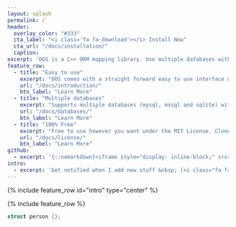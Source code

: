 ```yaml
---
layout: splash
permalink: /
header:
  overlay_color: "#333"
  cta_label: "<i class='fa fa-download'></i> Install Now"
  cta_url: "/docs/installation/"
  caption:
excerpt: 'OOS is a C++ ORM mapping library. Use multiple databases with one unique interface. Or just use the object store container for your object hierarchy. There is also a simple fluent sql query interface to access your database directly.<br /> <small><a href="https://github.com/zussel/oos/releases/tag/v0.2.1">Latest release v0.2.1</a></small><br /><br /> {::nomarkdown}<iframe style="display: inline-block;" src="https://ghbtns.com/github-btn.html?user=zussel&repo=oos&type=star&count=true&size=large" frameborder="0" scrolling="0" width="160px" height="30px"></iframe> <iframe style="display: inline-block;" src="https://ghbtns.com/github-btn.html?user=zussel&repo=oos&type=fork&count=true&size=large" frameborder="0" scrolling="0" width="158px" height="30px"></iframe>{:/nomarkdown}'
feature_row:
  - title: "Easy to use"
    excerpt: "OOS comes with a straight forward easy to use interface working on several abstraction levels."
    url: "/docs/introduction/"
    btn_label: "Learn More"
  - title: "Multiple databases"
    excerpt: "Supports multiple databases (mysql, mssql and sqlite) with one unique interface."
    url: "/docs/databases/"
    btn_label: "Learn More"
  - title: "100% Free"
    excerpt: "Free to use however you want under the MIT License. Clone it, fork it, customize it, whatever!"
    url: "/docs/license/"
    btn_label: "Learn More"
github:
  - excerpt: '{::nomarkdown}<iframe style="display: inline-block;" src="https://ghbtns.com/github-btn.html?user=zussel&repo=oos&type=star&count=true&size=large" frameborder="0" scrolling="0" width="160px" height="30px"></iframe> <iframe style="display: inline-block;" src="https://ghbtns.com/github-btn.html?user=zussel&repo=oos&type=fork&count=true&size=large" frameborder="0" scrolling="0" width="158px" height="30px"></iframe>{:/nomarkdown}'
intro:
  - excerpt: 'Get notified when I add new stuff &nbsp; [<i class="fa fa-twitter"></i> @zussel72](https://twitter.com/zussel72){: .btn .btn--twitter}'
---
```


{% include feature_row id="intro" type="center" %}

{% include feature_row %}

```cpp
struct person {};
```